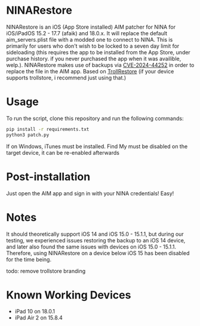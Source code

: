 # NINARestore
NINARestore is an iOS (App Store installed) AIM patcher for NINA for iOS/iPadOS 15.2 - 17.7 (afaik) and 18.0.x. It will replace the default aim_servers.plist file with a modded one to connect to NINA. This is primarily for users who don't wish to be locked to a seven day limit for sideloading (this requires the app to be installed from the App Store, under purchase history. if you never purchased the app when it was availible, welp.). NINARestore makes use of backups via [CVE-2024-44252](https://support.apple.com/en-us/121563#:~:text=Mina%2C%20Ismail%20Amzdak-,MobileBackup,-Available%20for%3A%20iPhone) in order to replace the file in the AIM app. Based on [TrollRestore](https://github.com/JJTech0130/TrollRestore) (if your device supports trollstore, i recommend just using that.)

# Usage
To run the script, clone this repository and run the following commands:
```sh
pip install -r requirements.txt
python3 patch.py
```
If on Windows, iTunes must be installed.
Find My must be disabled on the target device, it can be re-enabled afterwards

# Post-installation
Just open the AIM app and sign in with your NINA credentials! Easy!

# Notes
It should theoretically support iOS 14 and iOS 15.0 - 15.1.1, but during our testing, we experienced issues restoring the backup to an iOS 14 device, and later also found the same issues with devices on iOS 15.0 - 15.1.1. Therefore, using NINARestore on a device below iOS 15 has been disabled for the time being.

todo: remove trollstore branding

# Known Working Devices
 - iPad 10 on 18.0.1
 - iPad Air 2 on 15.8.4
